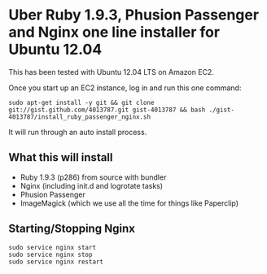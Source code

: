 # Uber Ruby 1.9.3, Phusion Passenger and Nginx one line installer for Ubuntu 12.04

This has been tested with Ubuntu 12.04 LTS on Amazon EC2. 

Once you start up an EC2 instance, log in and run this one command:

    sudo apt-get install -y git && git clone git://gist.github.com/4013787.git gist-4013787 && bash ./gist-4013787/install_ruby_passenger_nginx.sh

It will run through an auto install process. 

## What this will install

* Ruby 1.9.3 (p286) from source with bundler
* Nginx (including init.d and logrotate tasks)
* Phusion Passenger
* ImageMagick (which we use all the time for things like Paperclip)

## Starting/Stopping Nginx

    sudo service nginx start
    sudo service nginx stop
    sudo service nginx restart
